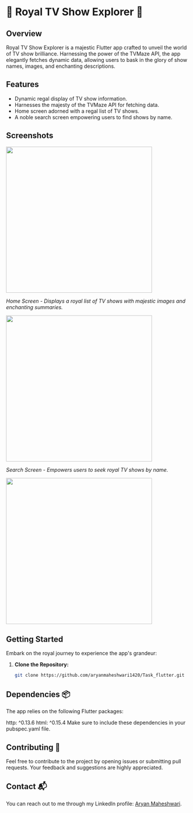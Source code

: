 # 👑 Royal TV Show Explorer 👑


## Overview
Royal TV Show Explorer is a majestic Flutter app crafted to unveil the world of TV show brilliance. Harnessing the power of the TVMaze API, the app elegantly fetches dynamic data, allowing users to bask in the glory of show names, images, and enchanting descriptions.

## Features
- Dynamic regal display of TV show information.
- Harnesses the majesty of the TVMaze API for fetching data.
- Home screen adorned with a regal list of TV shows.
- A noble search screen empowering users to find shows by name.

## Screenshots
<img src="https://github.com/aryanmaheshwari1420/Task_flutter/assets/98485902/26169f75-78db-48de-8bbf-f6f29be9224e" width="400" height="400">

*Home Screen - Displays a royal list of TV shows with majestic images and enchanting summaries.*

<img src="https://github.com/aryanmaheshwari1420/Task_flutter/assets/98485902/49c1b39c-1c37-4bb1-8fc9-978e9c6079df" width="400" height="400">

*Search Screen - Empowers users to seek royal TV shows by name.*

<img src="https://github.com/aryanmaheshwari1420/Task_flutter/assets/98485902/cdcdebbd-d50a-44ec-9163-9350f2b1bbbe" width="400" height="400">


## Getting Started
Embark on the royal journey to experience the app's grandeur:

1. **Clone the Repository:**
   ```bash
   git clone https://github.com/aryanmaheshwari1420/Task_flutter.git


## Dependencies 📦
The app relies on the following Flutter packages:

http: ^0.13.6
html: ^0.15.4
Make sure to include these dependencies in your pubspec.yaml file.

## Contributing 🤝
Feel free to contribute to the project by opening issues or submitting pull requests. Your feedback and suggestions are highly appreciated.

## Contact 📬
You can reach out to me through my LinkedIn profile: [Aryan Maheshwari](https://www.linkedin.com/in/aryan-maheshwari-020bb0206/).

